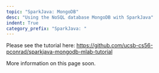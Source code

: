 ```yaml
---
topic: "SparkJava: MongoDB"
desc: "Using the NoSQL database MongoDB with SparkJava"
indent: True
category_prefix: "SparkJava: "
---
```


Please see the tutorial here: <https://github.com/ucsb-cs56-pconrad/sparkjava-mongodb-mlab-tutorial>


More information on this page soon.
